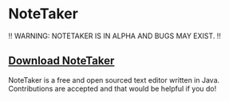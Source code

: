 # NoteTaker

!! WARNING: NOTETAKER IS IN ALPHA AND BUGS MAY EXIST. !! <br />
## [Download NoteTaker](https://github.com/PlacidityIsEpic/NoteTaker/releases/download/NT-Alpha-0.2.0/NoteTaker-0.2.0.jar)

NoteTaker is a free and open sourced text editor written in Java. Contributions are accepted and that would be helpful if you do!
